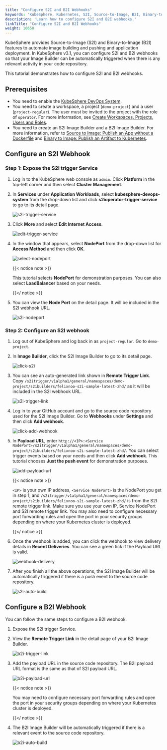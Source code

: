```yaml
---
title: "Configure S2I and B2I Webhooks"
keywords: 'KubeSphere, Kubernetes, S2I, Source-to-Image, B2I, Binary-to-Image, Webhook'
description: 'Learn how to configure S2I and B2I webhooks.'
linkTitle: "Configure S2I and B2I Webhooks"
weight: 10650
---
```


KubeSphere provides Source-to-Image (S2I) and Binary-to-Image (B2I) features to  automate image building and pushing and application deployment. In KubeSphere v3.1, you can configure S2I and B2I webhooks so that your Image Builder can be automatically triggered when there is any relevant activity in your code repository.

This tutorial demonstrates how to configure S2I and B2I webhooks.

## Prerequisites

- You need to enable the [KubeSphere DevOps System](../../../pluggable-components/devops/).
- You need to create a workspace, a project (`demo-project`) and a user (`project-regular`). The user must be invited to the project with the role of `operator`. For more information, see [Create Workspaces, Projects, Users and Roles](../../../quick-start/create-workspace-and-project/).
- You need to create an S2I Image Builder and a B2I Image Builder. For more information, refer to [Source to Image: Publish an App without a Dockerfile](../source-to-image/) and [Binary to Image: Publish an Artifact to Kubernetes](../binary-to-image/).

## Configure an S2I Webhook

### Step 1: Expose the S2I trigger Service

1. Log in to the KubeSphere web console as `admin`. Click **Platform** in the top-left corner and then select **Cluster Management**.

2. In **Services** under **Application Workloads**, select **kubesphere-devops-system** from the drop-down list and click **s2ioperator-trigger-service** to go to its detail page.

   ![s2i-trigger-service](/images/docs/project-user-guide/image-builder/s2i-and-b2i-webhooks/s2i-trigger-service.png)

3. Click **More** and select **Edit Internet Access**.

   ![edit-trigger-service](/images/docs/project-user-guide/image-builder/s2i-and-b2i-webhooks/edit-trigger-service.png)

4. In the window that appears, select **NodePort** from the drop-down list for **Access Method** and then click **OK**.

   ![select-nodeport](/images/docs/project-user-guide/image-builder/s2i-and-b2i-webhooks/select-nodeport.png)

   {{< notice note >}}

   This tutorial selects **NodePort** for demonstration purposes. You can also select **LoadBalancer** based on your needs.

   {{</ notice >}}

5. You can view the **Node Port** on the detail page. It will be included in the S2I webhook URL.

   ![s2i-nodeport](/images/docs/project-user-guide/image-builder/s2i-and-b2i-webhooks/s2i-nodeport.png)

### Step 2: Configure an S2I webhook

1. Log out of KubeSphere and log back in as `project-regular`. Go to `demo-project`.

2. In **Image Builder**, click the S2I Image Builder to go to its detail page.

   ![click-s2i](/images/docs/project-user-guide/image-builder/s2i-and-b2i-webhooks/click-s2i.png)

3. You can see an auto-generated link shown in **Remote Trigger Link**. Copy `/s2itrigger/v1alpha1/general/namespaces/demo-project/s2ibuilders/felixnoo-s2i-sample-latest-zhd/` as it will be included in the S2I webhook URL.

   ![s2i-trigger-link](/images/docs/project-user-guide/image-builder/s2i-and-b2i-webhooks/s2i-trigger-link.png)

4. Log in to your GitHub account and go to the source code repository used for the S2I Image Builder. Go to **Webhooks** under **Settings** and then click **Add webhook**.

   ![click-add-webhook](/images/docs/project-user-guide/image-builder/s2i-and-b2i-webhooks/click-add-webhook.png)

5. In **Payload URL**, enter `http://<IP>:<Service NodePort>/s2itrigger/v1alpha1/general/namespaces/demo-project/s2ibuilders/felixnoo-s2i-sample-latest-zhd/`. You can select trigger events based on your needs and then click **Add webhook**. This tutorial chooses **Just the push event** for demonstration purposes.

   ![add-payload-url](/images/docs/project-user-guide/image-builder/s2i-and-b2i-webhooks/add-payload-url.png)

   {{< notice note >}}

   `<IP>` is your own IP address, `<Service NodePort>` is the NodePort you get in step 1, and `/s2itrigger/v1alpha1/general/namespaces/demo-project/s2ibuilders/felixnoo-s2i-sample-latest-zhd/` is from the S2I remote trigger link. Make sure you use your own IP, Service NodePort and S2I remote trigger link. You may also need to configure necessary port forwarding rules and open the port in your security groups depending on where your Kubernetes cluster is deployed.

   {{</ notice >}}

6. Once the webhook is added, you can click the webhook to view delivery details in **Recent Deliveries**. You can see a green tick if the Payload URL is valid.

   ![webhook-delivery](/images/docs/project-user-guide/image-builder/s2i-and-b2i-webhooks/webhook-delivery.png)

7. After you finish all the above operations, the S2I Image Builder will be automatically triggered if there is a push event to the source code repository.

   ![s2i-auto-build](/images/docs/project-user-guide/image-builder/s2i-and-b2i-webhooks/s2i-auto-build.png)

## Configure a B2I Webhook

You can follow the same steps to configure a B2I webhook.

1. Expose the S2I trigger Service.

2. View the **Remote Trigger Link** in the detail page of your B2I Image Builder.

   ![b2i-trigger-link](/images/docs/project-user-guide/image-builder/s2i-and-b2i-webhooks/b2i-trigger-link.png)

3. Add the payload URL in the source code repository. The B2I payload URL format is the same as that of S2I payload URL.

   ![b2i-payload-url](/images/docs/project-user-guide/image-builder/s2i-and-b2i-webhooks/b2i-payload-url.png)

   {{< notice note >}}

   You may need to configure necessary port forwarding rules and open the port in your security groups depending on where your Kubernetes cluster is deployed.

   {{</ notice >}}

4. The B2I Image Builder will be automatically triggered if there is a relevant event to the source code repository.

   ![b2i-auto-build](/images/docs/project-user-guide/image-builder/s2i-and-b2i-webhooks/b2i-auto-build.png)



